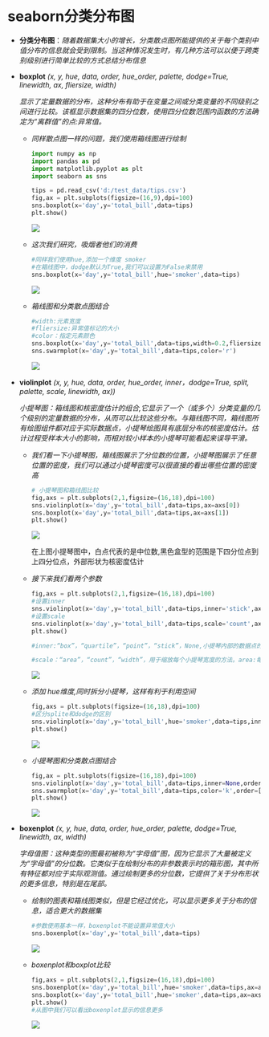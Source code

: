 # seaborn分类分布图

- **分类分布图**：*随着数据集大小的增长，分类散点图所能提供的关于每个类别中值分布的信息就会受到限制。当这种情况发生时，有几种方法可以以便于跨类别级别进行简单比较的方式总结分布信息*

- **boxplot** *(x, y, hue, data, order, hue_order, palette, dodge=True, linewidth, ax, fliersize, width)*

  *显示了定量数据的分布，这种分布有助于在变量之间或分类变量的不同级别之间进行比较。该框显示数据集的四分位数，使用四分位数范围内函数的方法确定为“离群值”的点:异常值。*

  - *同样散点图一样的问题，我们使用箱线图进行绘制*

    ```python
    import numpy as np
    import pandas as pd
    import matplotlib.pyplot as plt
    import seaborn as sns
    
    tips = pd.read_csv('d:/test_data/tips.csv')
    fig,ax = plt.subplots(figsize=(16,9),dpi=100)
    sns.boxplot(x='day',y='total_bill',data=tips)
    plt.show()
    ```

    ![](C:\Users\唐禹\Desktop\数据分析-唐禹\matplotlib\图\分类分布箱线图1.png)

  - *这次我们研究，吸烟者他们的消费*

    ```python
    #同样我们使用hue,添加一个维度 smoker
    #在箱线图中，dodge默认为True,我们可以设置为False来禁用
    sns.boxplot(x='day',y='total_bill',hue='smoker',data=tips)
    ```

    ![](C:\Users\唐禹\Desktop\数据分析-唐禹\matplotlib\图\分类分布箱线图2.png)

  - *箱线图和分类散点图结合*

    ```python
    #width:元素宽度
    #fliersize:异常值标记的大小
    #color：指定元素颜色
    sns.boxplot(x='day',y='total_bill',data=tips,width=0.2,fliersize=12)
    sns.swarmplot(x='day',y='total_bill',data=tips,color='r')
    ```

    ![](C:\Users\唐禹\Desktop\数据分析-唐禹\matplotlib\图\分类分布箱线图3.png)

- **violinplot** *(x, y, hue, data, order, hue_order, inner，dodge=True, split, palette, scale, linewidth, ax))*

  *小提琴图：箱线图和核密度估计的组合,它显示了一个（或多个）分类变量的几个级别的定量数据的分布，从而可以比较这些分布。与箱线图不同，箱线图所有绘图组件都对应于实际数据点，小提琴绘图具有底层分布的核密度估计。估计过程受样本大小的影响，而相对较小样本的小提琴可能看起来误导平滑。*

  - *我们看一下小提琴图，箱线图展示了分位数的位置，小提琴图展示了任意位置的密度，我们可以通过小提琴密度可以很直接的看出哪些位置的密度高*

    ```python
    # 小提琴图和箱线图比较
    fig,axs = plt.subplots(2,1,figsize=(16,18),dpi=100)
    sns.violinplot(x='day',y='total_bill',data=tips,ax=axs[0])
    sns.boxplot(x='day',y='total_bill',data=tips,ax=axs[1])
    plt.show()
    ```

    ![](C:\Users\唐禹\Desktop\数据分析-唐禹\matplotlib\图\分类分布小提琴图1.png)

    在上图小提琴图中，白点代表的是中位数,黑色盒型的范围是下四分位点到上四分位点，外部形状为核密度估计

  - *接下来我们看两个参数*

    ```python
    fig,axs = plt.subplots(2,1,figsize=(16,18),dpi=100)
    #设置inner
    sns.violinplot(x='day',y='total_bill',data=tips,inner='stick',ax=axs[0],order=['Thur','Fri','Sat','Sun'])
    #设置scale
    sns.violinplot(x='day',y='total_bill',data=tips,scale='count',ax=axs[1],order=['Thur','Fri','Sat','Sun'])
    plt.show()
    
    #inner:“box”，“quartile”，“point”，“stick”，None,小提琴内部的数据点的表示。box，绘制一个微型箱图。quartiles，绘制分布的四分位数。point或stick，则显示每个基础数据点。None：内部什么都没有显示
    
    #scale：“area”，“count”，“width”，用于缩放每个小提琴宽度的方法。area:每把小提琴都有相同的面积。count:小提琴的宽度将按该箱中的观察次数进行缩放。width，每把小提琴都有相同的宽度。
    ```

    ![](C:\Users\唐禹\Desktop\数据分析-唐禹\matplotlib\图\分类分布小提琴2.png)

  - *添加 hue维度,同时拆分小提琴，这样有利于利用空间*

    ```python
    fig,axs = plt.subplots(figsize=(16,18),dpi=100)
    #区分splite和dodge的区别
    sns.violinplot(x='day',y='total_bill',hue='smoker',data=tips,inner='stick',order=['Thur','Fri','Sat','Sun'],split=True)
    plt.show()
    ```

    ![](C:\Users\唐禹\Desktop\数据分析-唐禹\matplotlib\图\分类分布小提琴3.png)

  - *小提琴图和分类散点图结合*

    ```python
    fig,ax = plt.subplots(figsize=(16,18),dpi=100)
    sns.violinplot(x='day',y='total_bill',data=tips,inner=None,order=['Thur','Fri','Sat','Sun'],split=True)
    sns.swarmplot(x='day',y='total_bill',data=tips,color='k',order=['Thur','Fri','Sat','Sun'])
    plt.show()
    ```

    ![](C:\Users\唐禹\Desktop\数据分析-唐禹\matplotlib\图\分类分布小提琴4.png)

- **boxenplot** *(x, y, hue, data, order, hue_order, palette, dodge=True, linewidth, ax, width)*

  *字母值图：这种类型的图最初被称为“字母值”图，因为它显示了大量被定义为“字母值”的分位数。它类似于在绘制分布的非参数表示时的箱形图，其中所有特征都对应于实际观测值。通过绘制更多的分位数，它提供了关于分布形状的更多信息，特别是在尾部。*

  - *绘制的图表和箱线图类似，但是它经过优化，可以显示更多关于分布的信息，适合更大的数据集*

    ```python
    #参数使用基本一样，boxenplot不能设置异常值大小
    sns.boxenplot(x='day',y='total_bill',data=tips)
    ```

    ![](C:\Users\唐禹\Desktop\数据分析-唐禹\matplotlib\图\分类分布箱线图4.png)

  - *boxenplot和boxplot比较*

    ```python
    fig,axs = plt.subplots(2,1,figsize=(16,18),dpi=100)
    sns.boxenplot(x='day',y='total_bill',hue='smoker',data=tips,ax=axs[0])
    sns.boxplot(x='day',y='total_bill',hue='smoker',data=tips,ax=axs[1])
    plt.show()
    #从图中我们可以看出boxenplot显示的信息更多
    ```

    ![](C:\Users\唐禹\Desktop\数据分析-唐禹\matplotlib\图\分类分布箱线图5.png)


